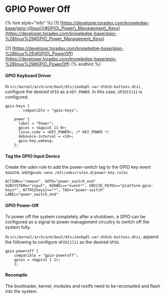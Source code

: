 # GPIO Power Off

{% hint style="info" %}
\[1\] [https://developer.toradex.com/knowledge-base/gpio-\(linux\)\#GPIO\_Power\_Management\_Keys](https://developer.toradex.com/knowledge-base/gpio-%28linux%29#GPIO_Power_Management_Keys)

\[2\] [https://developer.toradex.com/knowledge-base/gpio-%28linux%29\#GPIO\_PowerOff](https://developer.toradex.com/knowledge-base/gpio-%28linux%29#GPIO_PowerOff)
{% endhint %}

####  GPIO Keyboard Driver

In `src/kernel/arch/arm/boot/dts/imx6qdl-var-dt6cb-buttons.dtsi` , configure the desired `GPIO` as a `KEY_POWER`. In this case, `GPIO[5]11` is configured.

```text
gpio-keys {
		compatible = "gpio-keys";

    power {
      label = "Power";
      gpios = <&gpio5 11 0>;
      linux,code = <KEY_POWER>; /* KEY_POWER */
      debounce-interval = <10>;
      gpio-key,wakeup;
    };
```

#### Tag the GPIO Input Device

Create the udev rule to add the power-switch tag to the GPIO key event source, using`sudo nano /etc/udev/rules.d/power-key.rules`

```text
ACTION=="remove", GOTO="power_switch_end"
SUBSYSTEM=="input", KERNEL=="event*", ENV{ID_PATH}=="platform-gpio-keys*", ATTRS{keys}=="*", TAG+="power-switch" 
LABEL="power_switch_end"
```

#### GPIO Power-Off

To power off the system completely after a shutdown, a GPIO can be configured as a signal to power management circuitry to switch off the system fully.

In `src/kernel/arch/arm/boot/dts/imx6qdl-var-dt6cb-buttons.dtsi`, append the following to configure `GPIO[1]11` as the desired `GPIO`.

```text
gpio-poweroff {
    compatible = "gpio-poweroff";
    gpios = <&gpio1 1 1>;
    };
```

#### Recompile 

The bootloader, kernel, modules and rootfs need to be recompiled and flash into the system. 

